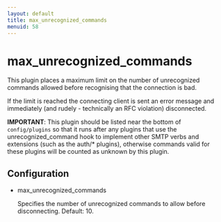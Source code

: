 ```yaml
---
layout: default
title: max_unrecognized_commands
menuid: 58
---
```

max\_unrecognized\_commands
=========================

This plugin places a maximum limit on the number of unrecognized commands
allowed before recognising that the connection is bad.

If the limit is reached the connecting client is sent an error message and
immediately (and rudely - technically an RFC violation) disconnected.

**IMPORTANT**: 
This plugin should be listed near the bottom of `config/plugins` so that it
runs after any plugins that use the unrecognized_command hook to implement
other SMTP verbs and extensions (such as the auth/* plugins), otherwise
commands valid for these plugins will be counted as unknown by this plugin.

Configuration
-------------

* max\_unrecognized\_commands

  Specifies the number of unrecognized commands to allow before disconnecting.
  Default: 10.

